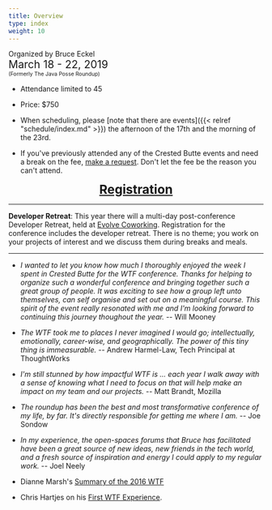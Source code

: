 ```yaml
---
title: Overview
type: index
weight: 10
---
```


Organized by Bruce Eckel<br/>
<span style="font-size:150%">March 18 - 22, 2019</span>
<span style="font-size:75%"><br/>(Formerly The Java Posse Roundup)</span>

- Attendance limited to 45

- Price: $750

- When scheduling, please [note that there are events]({{< relref
"schedule/index.md" >}}) the afternoon of the 17th and the morning of the 23rd.

- If you've previously attended any of the Crested Butte events and need a
break on the fee, <a href="https://wintertechforum.com/contact/">make a
request</a>. Don't let the fee be the reason you can't attend.

<div style="text-align:center;font-size:175%;font-weight:bold">
<a href = "registration">Registration</a>
</div>

***

**Developer Retreat**: This year there will a multi-day post-conference
Developer Retreat, held at [Evolve Coworking](https://www.evolvework.co/).
Registration for the conference includes the developer retreat. There is no
theme; you work on your projects of interest and we discuss them during breaks
and meals.

***

- *I wanted to let you know how much I thoroughly enjoyed the week I spent in Crested Butte for the WTF conference. Thanks for helping to organize such a wonderful conference and bringing together such a great group of people. It was exciting to see how a group left unto themselves, can self organise and set out on a meaningful course. This spirit of the event really resonated with me and I'm looking forward to continuing this journey thoughout the year.* -- Will Mooney

- *The WTF took me to places I never imagined I would go; intellectually, emotionally, career-wise, and geographically. The power of this tiny thing is immeasurable.* -- Andrew Harmel-Law, Tech Principal at ThoughtWorks

- *I'm still stunned by how impactful WTF is ... each year I walk away with a sense of knowing what I need to focus on that will help make an impact on my team and our projects.* -- Matt Brandt, Mozilla

- *The roundup has been the best and most transformative conference of my life, by far. It's directly responsible for getting me where I am.* -- Joe Sondow

- *In my experience, the open-spaces forums that Bruce has facilitated have been a great source of new ideas, new friends in the tech world, and a fresh source of inspiration and energy I could apply to my regular work.* -- Joel Neely

- Dianne Marsh's [Summary of the 2016 WTF](http://diannemarsh.com/conference-summary-winter-tech-forum-2016/)

- Chris Hartjes on his [First WTF Experience](https://www.littlehart.net/atthekeyboard/2017/03/12/fighting-fear-and-loathing-in-crested-butte/).
